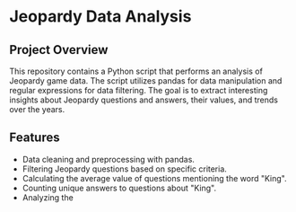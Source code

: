 
# Jeopardy Data Analysis

## Project Overview

This repository contains a Python script that performs an analysis of Jeopardy game data. The script utilizes pandas for data manipulation and regular expressions for data filtering. The goal is to extract interesting insights about Jeopardy questions and answers, their values, and trends over the years.

## Features

- Data cleaning and preprocessing with pandas.
- Filtering Jeopardy questions based on specific criteria.
- Calculating the average value of questions mentioning the word "King".
- Counting unique answers to questions about "King".
- Analyzing the
